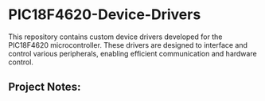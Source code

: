 # PIC18F4620-Device-Drivers
This repository contains custom device drivers developed for the PIC18F4620 microcontroller. These drivers are designed to interface and control various peripherals, enabling efficient communication and hardware control.

## Project Notes:
